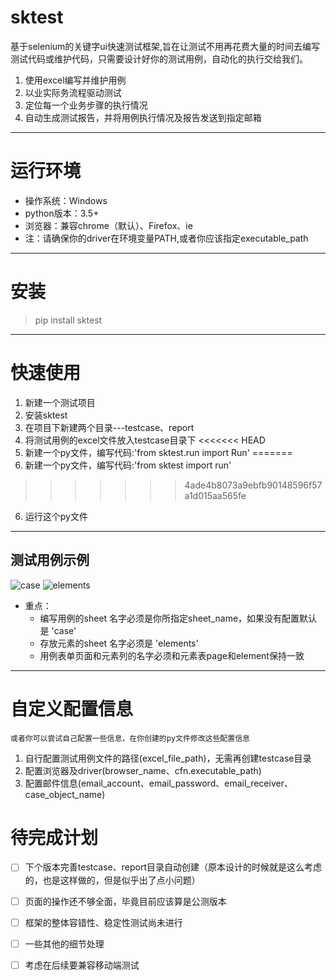 # sktest
基于selenium的关键字ui快速测试框架,旨在让测试不用再花费大量的时间去编写测试代码或维护代码，只需要设计好你的测试用例，自动化的执行交给我们。
1. 使用excel编写并维护用例
2. 以业实际务流程驱动测试
3. 定位每一个业务步骤的执行情况
4. 自动生成测试报告，并将用例执行情况及报告发送到指定邮箱
***
# 运行环境
- 操作系统：Windows
- python版本：3.5+
- 浏览器：兼容chrome（默认）、Firefox、ie
- 注：请确保你的driver在环境变量PATH,或者你应该指定executable_path
***
# 安装
> pip install sktest
***
# 快速使用
1. 新建一个测试项目
2. 安装sktest
3. 在项目下新建两个目录---testcase、report
4. 将测试用例的excel文件放入testcase目录下
<<<<<<< HEAD
5. 新建一个py文件，编写代码:'from sktest.run import Run'
=======
5. 新建一个py文件，编写代码:'from sktest import run'
>>>>>>> 4ade4b8073a9ebfb90148596f57a1d015aa565fe
6. 运行这个py文件
***
## 测试用例示例
![case](http://m.qpic.cn/psc?/V54ePMDp3lDEZw32DPWK2XO6Tg3SZLRl/bqQfVz5yrrGYSXMvKr.cqbQQiYgAxkNv38AXv9gnccg2IsXqCs9QT2tlRC2PLHPBkWrD5HqJGWlkUGG.qPTpzms2NUzK*sNem3FaDRKvREg!/b&bo=wgREAwAAAAADB6M!&rf=viewer_4)
![elements](http://m.qpic.cn/psc?/V54ePMDp3lDEZw32DPWK2XO6Tg3SZLRl/bqQfVz5yrrGYSXMvKr.cqSFcGtB5ax2hODaPrUSJ3QekZao.31sONPhDVpXB1SYZEqNBd1nKQZzTW1Q*eUDVcyXz5OmzdLio0YW4gDp94OM!/b&bo=sANEAwAAAAADB9Y!&rf=viewer_4)
- 重点：
    - 编写用例的sheet 名字必须是你所指定sheet_name，如果没有配置默认是 'case'
    - 存放元素的sheet 名字必须是 'elements'
    - 用例表单页面和元素列的名字必须和元素表page和element保持一致
***
# 自定义配置信息
    或者你可以尝试自己配置一些信息，在你创建的py文件修改这些配置信息
1. 自行配置测试用例文件的路径(excel_file_path)，无需再创建testcase目录
2. 配置浏览器及driver(browser_name、cfn.executable_path)
3. 配置邮件信息(email_account、email_password、email_receiver、case_object_name)
# 待完成计划
-[ ] 下个版本完善testcase、report目录自动创建（原本设计的时候就是这么考虑的，也是这样做的，但是似乎出了点小问题）
-[ ] 页面的操作还不够全面，毕竟目前应该算是公测版本
-[ ] 框架的整体容错性、稳定性测试尚未进行
-[ ] 一些其他的细节处理
-[ ] 考虑在后续要兼容移动端测试

